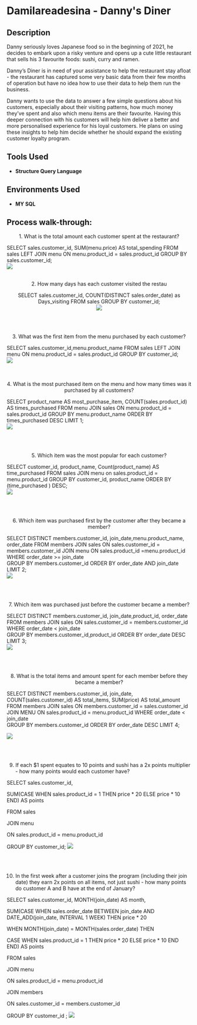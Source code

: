 
<h1>Damilareadesina - Danny's Diner </h1>

<h2>Description</h2>
Danny seriously loves Japanese food so in the beginning of 2021, he decides to embark upon a risky venture and opens up a cute little restaurant that sells his 3 favourite foods: sushi, curry and ramen.

Danny’s Diner is in need of your assistance to help the restaurant stay afloat - the restaurant has captured some very basic data from their few months of operation but have no idea how to use their data to help them run the business. 


Danny wants to use the data to answer a few simple questions about his customers, especially about their visiting patterns, how much money they’ve spent and also which menu items are their favourite. Having this deeper connection with his customers will help him deliver a better and more personalised experience for his loyal customers. He plans on using these insights to help him decide whether he should expand the existing customer loyalty program.
<br />


<h2>Tools Used</h2>

- <b>Structure Query Language </b>



<h2>Environments Used </h2>

- <b>MY SQL</b>

<h2>Process walk-through:</h2>


  <p align="center"> 
   1. What is the total amount each customer spent at the restaurant?

SELECT sales.customer_id, SUM(menu.price) AS total_spending
FROM sales
LEFT JOIN menu 
	ON menu.product_id = sales.product_id
    GROUP BY sales.customer_id; <br />
	<img src="https://user-images.githubusercontent.com/126564128/230754211-675ceba1-c056-4d02-bc27-cdda8d18037a.JPG"/>
<br />
<br />

<p align="center">
 2. How many days has each customer visited the restau
<p align="center">
SELECT sales.customer_id, 
    COUNT(DISTINCT sales.order_date) as Days_visiting
    FROM sales
    GROUP BY customer_id; <br />
<img src="https://user-images.githubusercontent.com/126564128/230757786-b5ed01b1-1de3-4624-b3cf-e4810ee47fd1.JPG"/>
  <p align="center"> 
<br />
<br />  
<p align="center"> 
3. What was the first item from the menu purchased by each customer?
   
SELECT sales.customer_id,menu.product_name
   FROM sales
   LEFT JOIN menu
   ON menu.product_id = sales.product_id
    GROUP BY customer_id; <br />
<img src="https://user-images.githubusercontent.com/126564128/230757786-b5ed01b1-1de3-4624-b3cf-e4810ee47fd1.JPG"/>
  <p align="center"> 
 <br />
<br />
 4. What is the most purchased item on the menu and how many times was it purchased by all customers?

SELECT product_name AS most_purchase_item, 
COUNT(sales.product_id) AS times_purchased
FROM menu 
JOIN sales 
ON menu.product_id = sales.product_id
GROUP BY menu.product_name
ORDER BY times_purchased DESC
LIMIT 1;<br />
<img src="https://user-images.githubusercontent.com/126564128/230757786-b5ed01b1-1de3-4624-b3cf-e4810ee47fd1.JPG"/>
  <p align="center"> 
 <br />
<br />

<p align="center">
 5. Which item was the most popular for each customer?

SELECT customer_id, product_name, 
Count(product_name) AS time_purchased
FROM sales
JOIN menu 
on sales.product_id = menu.product_id
GROUP BY customer_id, product_name
ORDER BY (time_purchased ) DESC;<br />
 <img src="https://user-images.githubusercontent.com/126564128/230757786-b5ed01b1-1de3-4624-b3cf-e4810ee47fd1.JPG"/>
  <p align="center"> 
<br />
<br />
<p align="center">
 6. Which item was purchased first by the customer after they became a member?

SELECT DISTINCT members.customer_id, join_date,menu.product_name, order_date
FROM members
JOIN sales
ON sales.customer_id = members.customer_id
JOIN menu
ON sales.product_id =menu.product_id
WHERE order_date >= join_date  
GROUP BY members.customer_id
ORDER BY order_date AND join_date
LIMIT 2;<br />
<img src="https://user-images.githubusercontent.com/126564128/230757786-b5ed01b1-1de3-4624-b3cf-e4810ee47fd1.JPG"/>
  <p align="center"> 
<br />
<br />
<p align="center">
 7. Which item was purchased just before the customer became a member?

SELECT DISTINCT members.customer_id, join_date,product_id, order_date
FROM members
JOIN sales
ON sales.customer_id = members.customer_id
WHERE order_date < join_date  
GROUP BY members.customer_id,product_id
ORDER BY order_date DESC
LIMIT 3;<br />
<img src="https://user-images.githubusercontent.com/126564128/230757786-b5ed01b1-1de3-4624-b3cf-e4810ee47fd1.JPG"/>
  <p align="center"> 
<br />
<br />
<p align="center">
 8. What is the total items and amount spent for each member before they became a member?

SELECT DISTINCT members.customer_id, join_date, COUNT(sales.customer_id) AS total_items, SUM(price) AS total_amount
FROM members
JOIN sales
ON members.customer_id = sales.customer_id
JOIN MENU 
ON sales.product_id = menu.product_id
WHERE order_date < join_date  
GROUP BY members.customer_id
ORDER BY order_date DESC
LIMIT 4;<br />

<img src="https://user-images.githubusercontent.com/126564128/230757786-b5ed01b1-1de3-4624-b3cf-e4810ee47fd1.JPG"/>
  <p align="center"> 
<br />
<br />
 <p align="center">

9.  If each $1 spent equates to 10 points and sushi has a 2x points multiplier - how many points would each customer have?

SELECT sales.customer_id,  

SUM(CASE WHEN sales.product_id = 1 THEN price * 20 ELSE price * 10 END) AS points

FROM sales

JOIN menu

ON sales.product_id = menu.product_id

 GROUP BY customer_id;
<img src="https://user-images.githubusercontent.com/126564128/230757786-b5ed01b1-1de3-4624-b3cf-e4810ee47fd1.JPG"/>
  <p align="center">
<br />
<br />
<p align="center">


10. In the first week after a customer joins the program (including their join date) they earn 2x points on all items, not just sushi - how many points do customer A and B have at the end of January?

SELECT sales.customer_id, MONTH(join_date) AS month,

SUM(CASE WHEN sales.order_date BETWEEN join_date AND DATE_ADD(join_date, INTERVAL 1 WEEK) THEN price * 20 

WHEN MONTH(join_date) = MONTH(sales.order_date) THEN 

CASE WHEN sales.product_id = 1 THEN price * 20 ELSE price * 10 END END)  AS points 

FROM sales

JOIN menu

ON sales.product_id = menu.product_id

JOIN members

ON sales.customer_id = members.customer_id

GROUP BY customer_id ;
<img src="https://user-images.githubusercontent.com/126564128/230757786-b5ed01b1-1de3-4624-b3cf-e4810ee47fd1.JPG"/>
  <p align="center">

<br />
<br />
